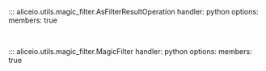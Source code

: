 ::: aliceio.utils.magic_filter.AsFilterResultOperation
    handler: python
    options:
      members: true

<br/>

::: aliceio.utils.magic_filter.MagicFilter
    handler: python
    options:
      members: true
